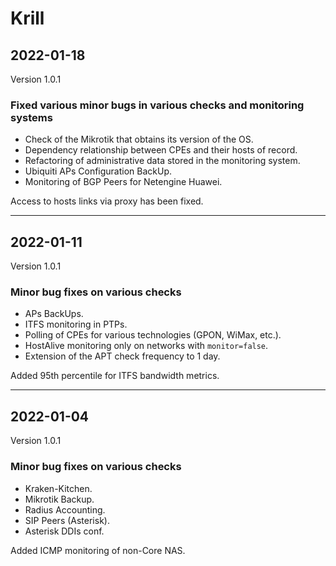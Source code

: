 # Krill

## 2022-01-18
Version 1.0.1

### Fixed various minor bugs in various checks and monitoring systems

<ul><li>Check of the Mikrotik that obtains its version of the OS.</li><li>Dependency relationship between CPEs and their hosts of record.</li><li>Refactoring of administrative data stored in the monitoring system.</li><li>Ubiquiti APs Configuration BackUp.</li><li>Monitoring of BGP Peers for Netengine Huawei.</li></ul>

Access to hosts links via proxy has been fixed.

---

## 2022-01-11
Version 1.0.1

### Minor bug fixes on various checks

<ul><li>APs BackUps.</li><li>ITFS monitoring in PTPs.</li><li>Polling of CPEs for various technologies (GPON, WiMax, etc.).</li><li>HostAlive monitoring only on networks with <code>monitor=false</code>.</li><li>Extension of the APT check frequency to 1 day.</li></ul>

Added 95th percentile for ITFS bandwidth metrics.

---

## 2022-01-04
Version 1.0.1

### Minor bug fixes on various checks

<ul><li>Kraken-Kitchen.</li><li>Mikrotik Backup.</li><li>Radius Accounting.</li><li>SIP Peers (Asterisk).</li><li>Asterisk DDIs conf.</li></ul>

Added ICMP monitoring of non-Core NAS.

